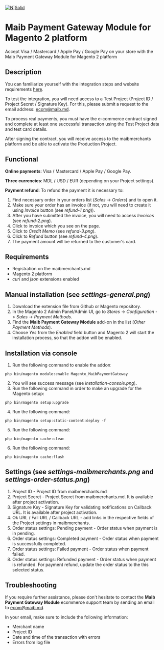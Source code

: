 [![N|Solid](https://www.maib.md/images/logo.svg)](https://www.maib.md)

# Maib Payment Gateway Module for Magento 2 platform
Accept Visa / Mastercard / Apple Pay / Google Pay on your store with the Maib Payment Gateway Module for Magento 2 platform

## Description
You can familiarize yourself with the integration steps and website requirements [here](https://docs.maibmerchants.md/en/integration-steps-and-requirements).

To test the integration, you will need access to a Test Project (Project ID / Project Secret / Signature Key). For this, please submit a request to the email address: ecom@maib.md.

To process real payments, you must have the e-commerce contract signed and complete at least one successful transaction using the Test Project data and test card details.

After signing the contract, you will receive access to the maibmerchants platform and be able to activate the Production Project.

## Functional
**Online payments**: Visa / Mastercard / Apple Pay / Google Pay.

**Three currencies**: MDL / USD / EUR (depending on your Project settings).

**Payment refund**:
To refund the payment it is necessary to:
1. Find necessary order in your orders list (_Sales_ -> _Orders_) and to open it.
2. Make sure your order has an invoice (if not, you will need to create it using _Invoice_ button (see _refund-1.png_)).
3. After you have submitted the invoice, you will need to access _Invoices_ (see _refund-2.png_).
4. Click to invoice which you see on the page.
5. Click to _Credit Memo_ (see _refund-3.png_).
6. Click to _Refund_ button (see _refund-4.png_).
7. The payment amount will be returned to the customer's card.

## Requirements
- Registration on the maibmerchants.md
- Magento 2 platform
- _curl_ and _json_ extensions enabled

## Manual installation (see _settings-general.png_)
1. Download the extension file from Github or Magento repository.
2. In the Magento 2 Admin Panel/Admin UI, go to _Stores_ -> _Configuration_ -> _Sales_ -> _Payment Methods_.
3. Find the **Maib Payment Gateway Module** add-on in the list (_Other Payment Methods_).
4. Choose _Yes_ from the _Enabled_ field button and Magento 2 will start the installation process, so that the addon will be enabled.

## Installation via console
1. Run the following command to enable the addon:
```console
php bin/magento module:enable Magento_MaibPaymentGateway
```
2. You will see success message (see _installation-console.png_).
3. Run the following command in order to make an upgrade for the Magento setup:
```console
php bin/magento setup:upgrade
```
4. Run the following command:
```console
php bin/magento setup:static-content:deploy -f
```
5. Run the following command:
```console
php bin/magento cache:clean
```
6. Run the following command:
```console
php bin/magento cache:flush
```

## Settings (see _settings-maibmerchants.png_ and _settings-order-status.png_)
1. Project ID - Project ID from maibmerchants.md
2. Project Secret - Project Secret from maibmerchants.md. It is available after project activation.
3. Signature Key - Signature Key for validating notifications on Callback URL. It is available after project activation.
4. Ok URL / Fail URL / Callback URL - add links in the respective fields of the Project settings in maibmerchants.
5. Order status settings: Pending payment - Order status when payment is in pending.
6. Order status settings: Completed payment - Order status when payment is successfully completed.
7. Order status settings: Failed payment - Order status when payment failed.
8. Order status settings: Refunded payment - Order status when payment is refunded. For payment refund, update the order status to the this selected status.

## Troubleshooting
If you require further assistance, please don't hesitate to contact the **Maib Payment Gateway Module** ecommerce support team by sending an email to ecom@maib.md. 

In your email, make sure to include the following information:
- Merchant name
- Project ID
- Date and time of the transaction with errors
- Errors from log file